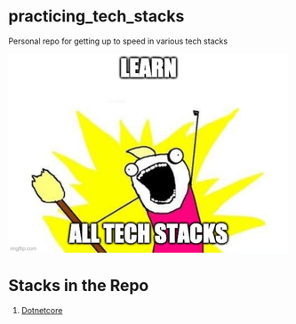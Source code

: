 # practicing_tech_stacks
Personal repo for getting up to speed in various tech stacks

![Motto](all_the_things.jpg)

# Stacks in the Repo
1. [Dotnetcore](dotnetcore)